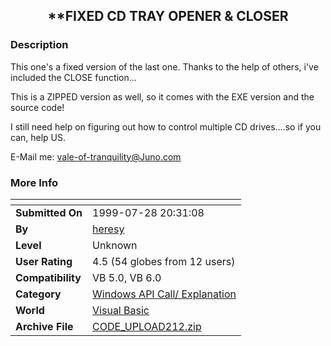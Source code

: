 ﻿<div align="center">

## \*\*FIXED CD TRAY OPENER & CLOSER


</div>

### Description

This one's a fixed version of the last one. Thanks to the help of others, i've included the CLOSE function...

This is a ZIPPED version as well, so it comes with the EXE version and the source code!

I still need help on figuring out how to control multiple CD drives....so if you can, help US.

E-Mail me:  vale-of-tranquility@Juno.com
 
### More Info
 


<span>             |<span>
---                |---
**Submitted On**   |1999-07-28 20:31:08
**By**             |[heresy](https://github.com/Planet-Source-Code/PSCIndex/blob/master/ByAuthor/heresy.md)
**Level**          |Unknown
**User Rating**    |4.5 (54 globes from 12 users)
**Compatibility**  |VB 5\.0, VB 6\.0
**Category**       |[Windows API Call/ Explanation](https://github.com/Planet-Source-Code/PSCIndex/blob/master/ByCategory/windows-api-call-explanation__1-39.md)
**World**          |[Visual Basic](https://github.com/Planet-Source-Code/PSCIndex/blob/master/ByWorld/visual-basic.md)
**Archive File**   |[CODE\_UPLOAD212\.zip](https://github.com/Planet-Source-Code/heresy-fixed-cd-tray-opener-closer__1-2641/archive/master.zip)









